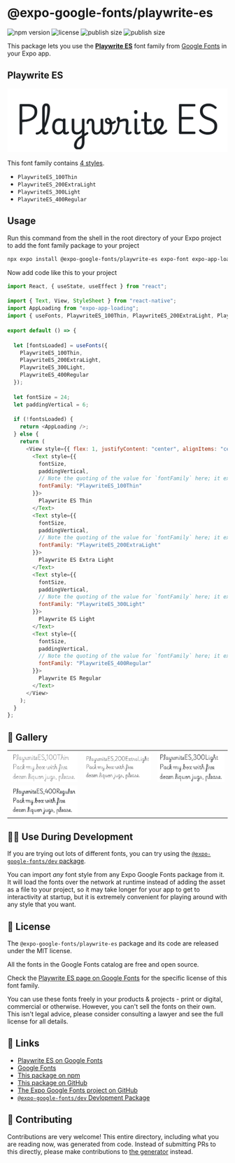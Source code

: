 # @expo-google-fonts/playwrite-es

![npm version](https://flat.badgen.net/npm/v/@expo-google-fonts/playwrite-es)
![license](https://flat.badgen.net/github/license/expo/google-fonts)
![publish size](https://flat.badgen.net/packagephobia/install/@expo-google-fonts/playwrite-es)
![publish size](https://flat.badgen.net/packagephobia/publish/@expo-google-fonts/playwrite-es)

This package lets you use the [**Playwrite ES**](https://fonts.google.com/specimen/Playwrite+ES) font family from [Google Fonts](https://fonts.google.com/) in your Expo app.

## Playwrite ES

![Playwrite ES](./font-family.png)

This font family contains [4 styles](#-gallery).

- `PlaywriteES_100Thin`
- `PlaywriteES_200ExtraLight`
- `PlaywriteES_300Light`
- `PlaywriteES_400Regular`

## Usage

Run this command from the shell in the root directory of your Expo project to add the font family package to your project

```sh
npx expo install @expo-google-fonts/playwrite-es expo-font expo-app-loading
```

Now add code like this to your project

```js
import React, { useState, useEffect } from "react";

import { Text, View, StyleSheet } from "react-native";
import AppLoading from "expo-app-loading";
import { useFonts, PlaywriteES_100Thin, PlaywriteES_200ExtraLight, PlaywriteES_300Light, PlaywriteES_400Regular } from '@expo-google-fonts/playwrite-es';

export default () => {

  let [fontsLoaded] = useFonts({
    PlaywriteES_100Thin, 
    PlaywriteES_200ExtraLight, 
    PlaywriteES_300Light, 
    PlaywriteES_400Regular
  });

  let fontSize = 24;
  let paddingVertical = 6;

  if (!fontsLoaded) {
    return <AppLoading />;
  } else {
    return (
      <View style={{ flex: 1, justifyContent: "center", alignItems: "center" }}>
        <Text style={{
          fontSize,
          paddingVertical,
          // Note the quoting of the value for `fontFamily` here; it expects a string!
          fontFamily: "PlaywriteES_100Thin"
        }}>
          Playwrite ES Thin
        </Text>
        <Text style={{
          fontSize,
          paddingVertical,
          // Note the quoting of the value for `fontFamily` here; it expects a string!
          fontFamily: "PlaywriteES_200ExtraLight"
        }}>
          Playwrite ES Extra Light
        </Text>
        <Text style={{
          fontSize,
          paddingVertical,
          // Note the quoting of the value for `fontFamily` here; it expects a string!
          fontFamily: "PlaywriteES_300Light"
        }}>
          Playwrite ES Light
        </Text>
        <Text style={{
          fontSize,
          paddingVertical,
          // Note the quoting of the value for `fontFamily` here; it expects a string!
          fontFamily: "PlaywriteES_400Regular"
        }}>
          Playwrite ES Regular
        </Text>
      </View>
    );
  }
};
```

## 🔡 Gallery


||||
|-|-|-|
|![PlaywriteES_100Thin](./PlaywriteES_100Thin.ttf.png)|![PlaywriteES_200ExtraLight](./PlaywriteES_200ExtraLight.ttf.png)|![PlaywriteES_300Light](./PlaywriteES_300Light.ttf.png)||
|![PlaywriteES_400Regular](./PlaywriteES_400Regular.ttf.png)||||


## 👩‍💻 Use During Development

If you are trying out lots of different fonts, you can try using the [`@expo-google-fonts/dev` package](https://github.com/expo/google-fonts/tree/master/font-packages/dev#readme).

You can import _any_ font style from any Expo Google Fonts package from it. It will load the fonts over the network at runtime instead of adding the asset as a file to your project, so it may take longer for your app to get to interactivity at startup, but it is extremely convenient for playing around with any style that you want.


## 📖 License

The `@expo-google-fonts/playwrite-es` package and its code are released under the MIT license.

All the fonts in the Google Fonts catalog are free and open source.

Check the [Playwrite ES page on Google Fonts](https://fonts.google.com/specimen/Playwrite+ES) for the specific license of this font family.

You can use these fonts freely in your products & projects - print or digital, commercial or otherwise. However, you can't sell the fonts on their own. This isn't legal advice, please consider consulting a lawyer and see the full license for all details.

## 🔗 Links

- [Playwrite ES on Google Fonts](https://fonts.google.com/specimen/Playwrite+ES)
- [Google Fonts](https://fonts.google.com/)
- [This package on npm](https://www.npmjs.com/package/@expo-google-fonts/playwrite-es)
- [This package on GitHub](https://github.com/expo/google-fonts/tree/master/font-packages/playwrite-es)
- [The Expo Google Fonts project on GitHub](https://github.com/expo/google-fonts)
- [`@expo-google-fonts/dev` Devlopment Package](https://github.com/expo/google-fonts/tree/master/font-packages/dev)

## 🤝 Contributing

Contributions are very welcome! This entire directory, including what you are reading now, was generated from code. Instead of submitting PRs to this directly, please make contributions to [the generator](https://github.com/expo/google-fonts/tree/master/packages/generator) instead.
